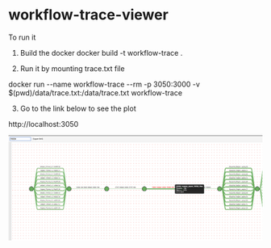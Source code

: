 # workflow-trace-viewer

To run it 
1. Build the docker
docker build -t workflow-trace .

2. Run it by mounting trace.txt file

docker run --name workflow-trace --rm -p 3050:3000 -v $(pwd)/data/trace.txt:/data/trace.txt workflow-trace 

3. Go to the link below to see the plot

http://localhost:3050 


![screenshot](img/screenshot.png)




